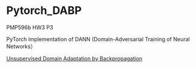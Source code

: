 # Pytorch_DABP
PMP596b HW3 P3

PyTorch implementation of DANN (Domain-Adversarial Training of Neural Networks）

[Unsupervised Domain Adaptation by Backpropagation](http://sites.skoltech.ru/compvision/projects/grl/files/paper.pdf)
